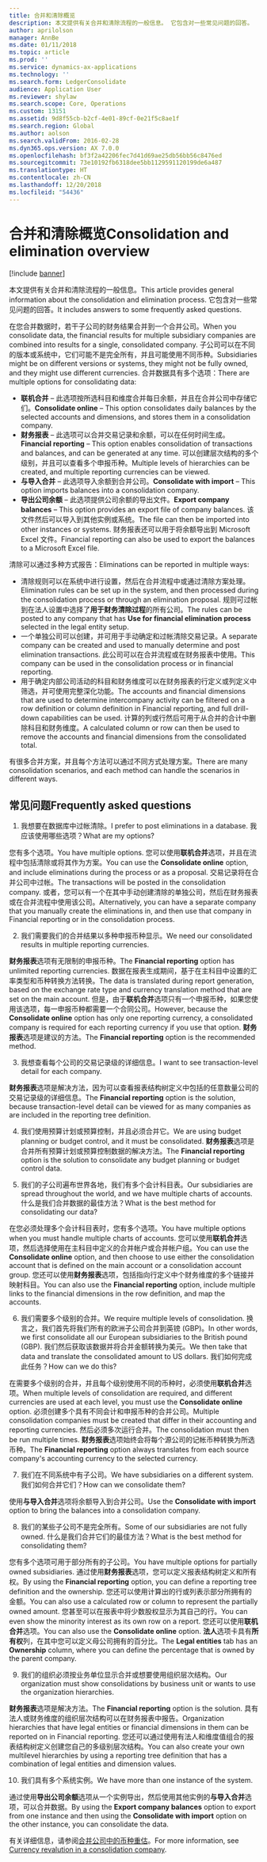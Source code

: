 ```yaml
---
title: 合并和清除概览
description: 本文提供有关合并和清除流程的一般信息。 它包含对一些常见问题的回答。
author: aprilolson
manager: AnnBe
ms.date: 01/11/2018
ms.topic: article
ms.prod: ''
ms.service: dynamics-ax-applications
ms.technology: ''
ms.search.form: LedgerConsolidate
audience: Application User
ms.reviewer: shylaw
ms.search.scope: Core, Operations
ms.custom: 13151
ms.assetid: 9d8f55cb-b2cf-4e01-89cf-0e21f5c8ae1f
ms.search.region: Global
ms.author: aolson
ms.search.validFrom: 2016-02-28
ms.dyn365.ops.version: AX 7.0.0
ms.openlocfilehash: bf3f2a42206fec7d41d69ae25db56bb56c8476ed
ms.sourcegitcommit: 73e10192fb6318dee5bb1129591120199de6a487
ms.translationtype: HT
ms.contentlocale: zh-CN
ms.lasthandoff: 12/20/2018
ms.locfileid: "54436"
---
```

# <a name="consolidation-and-elimination-overview"></a><span data-ttu-id="80bcd-104">合并和清除概览</span><span class="sxs-lookup"><span data-stu-id="80bcd-104">Consolidation and elimination overview</span></span>

[!include [banner](../includes/banner.md)]

<span data-ttu-id="80bcd-105">本文提供有关合并和清除流程的一般信息。</span><span class="sxs-lookup"><span data-stu-id="80bcd-105">This article provides general information about the consolidation and elimination process.</span></span> <span data-ttu-id="80bcd-106">它包含对一些常见问题的回答。</span><span class="sxs-lookup"><span data-stu-id="80bcd-106">It includes answers to some frequently asked questions.</span></span>

<span data-ttu-id="80bcd-107">在您合并数据时，若干子公司的财务结果合并到一个合并公司。</span><span class="sxs-lookup"><span data-stu-id="80bcd-107">When you consolidate data, the financial results for multiple subsidiary companies are combined into results for a single, consolidated company.</span></span> <span data-ttu-id="80bcd-108">子公司可以在不同的版本或系统中，它们可能不是完全所有，并且可能使用不同币种。</span><span class="sxs-lookup"><span data-stu-id="80bcd-108">Subsidiaries might be on different versions or systems, they might not be fully owned, and they might use different currencies.</span></span> <span data-ttu-id="80bcd-109">合并数据具有多个选项：</span><span class="sxs-lookup"><span data-stu-id="80bcd-109">There are multiple options for consolidating data:</span></span>

-   <span data-ttu-id="80bcd-110">**联机合并** – 此选项按所选科目和维度合并每日余额，并且在合并公司中存储它们。</span><span class="sxs-lookup"><span data-stu-id="80bcd-110">**Consolidate online** – This option consolidates daily balances by the selected accounts and dimensions, and stores them in a consolidation company.</span></span>
-   <span data-ttu-id="80bcd-111">**财务报表** – 此选项可以合并交易记录和余额，可以在任何时间生成。</span><span class="sxs-lookup"><span data-stu-id="80bcd-111">**Financial reporting** – This option enables consolidation of transactions and balances, and can be generated at any time.</span></span> <span data-ttu-id="80bcd-112">可以创建层次结构的多个级别，并且可以查看多个申报币种。</span><span class="sxs-lookup"><span data-stu-id="80bcd-112">Multiple levels of hierarchies can be created, and multiple reporting currencies can be viewed.</span></span>
-   <span data-ttu-id="80bcd-113">**与导入合并** – 此选项导入余额到合并公司。</span><span class="sxs-lookup"><span data-stu-id="80bcd-113">**Consolidate with import** – This option imports balances into a consolidation company.</span></span>
-   <span data-ttu-id="80bcd-114">**导出公司余额** – 此选项提供公司余额的导出文件。</span><span class="sxs-lookup"><span data-stu-id="80bcd-114">**Export company balances** – This option provides an export file of company balances.</span></span> <span data-ttu-id="80bcd-115">该文件然后可以导入到其他实例或系统。</span><span class="sxs-lookup"><span data-stu-id="80bcd-115">The file can then be imported into other instances or systems.</span></span> <span data-ttu-id="80bcd-116">财务报表还可以用于将余额导出到 Microsoft Excel 文件。</span><span class="sxs-lookup"><span data-stu-id="80bcd-116">Financial reporting can also be used to export the balances to a Microsoft Excel file.</span></span>

<span data-ttu-id="80bcd-117">清除可以通过多种方式报告：</span><span class="sxs-lookup"><span data-stu-id="80bcd-117">Eliminations can be reported in multiple ways:</span></span>

-   <span data-ttu-id="80bcd-118">清除规则可以在系统中进行设置，然后在合并流程中或通过清除方案处理。</span><span class="sxs-lookup"><span data-stu-id="80bcd-118">Elimination rules can be set up in the system, and then processed during the consolidation process or through an elimination proposal.</span></span> <span data-ttu-id="80bcd-119">规则可过帐到在法人设置中选择了**用于财务清除过程**的所有公司。</span><span class="sxs-lookup"><span data-stu-id="80bcd-119">The rules can be posted to any company that has **Use for financial elimination process** selected in the legal entity setup.</span></span>
-   <span data-ttu-id="80bcd-120">一个单独公司可以创建，并可用于手动确定和过帐清除交易记录。</span><span class="sxs-lookup"><span data-stu-id="80bcd-120">A separate company can be created and used to manually determine and post elimination transactions.</span></span> <span data-ttu-id="80bcd-121">此公司可以在合并流程或在财务报表中使用。</span><span class="sxs-lookup"><span data-stu-id="80bcd-121">This company can be used in the consolidation process or in financial reporting.</span></span>
-   <span data-ttu-id="80bcd-122">用于确定内部公司活动的科目和财务维度可以在财务报表的行定义或列定义中筛选，并可使用完整深化功能。</span><span class="sxs-lookup"><span data-stu-id="80bcd-122">The accounts and financial dimensions that are used to determine intercompany activity can be filtered on a row definition or column definition in Financial reporting, and full drill-down capabilities can be used.</span></span> <span data-ttu-id="80bcd-123">计算的列或行然后可用于从合并的合计中删除科目和财务维度。</span><span class="sxs-lookup"><span data-stu-id="80bcd-123">A calculated column or row can then be used to remove the accounts and financial dimensions from the consolidated total.</span></span>

<span data-ttu-id="80bcd-124">有很多合并方案，并且每个方法可以通过不同方式处理方案。</span><span class="sxs-lookup"><span data-stu-id="80bcd-124">There are many consolidation scenarios, and each method can handle the scenarios in different ways.</span></span>

## <a name="frequently-asked-questions"></a><span data-ttu-id="80bcd-125">常见问题</span><span class="sxs-lookup"><span data-stu-id="80bcd-125">Frequently asked questions</span></span>
1.  <span data-ttu-id="80bcd-126">我想要在数据库中过帐清除。</span><span class="sxs-lookup"><span data-stu-id="80bcd-126">I prefer to post eliminations in a database.</span></span> <span data-ttu-id="80bcd-127">我应该使用哪些选项？</span><span class="sxs-lookup"><span data-stu-id="80bcd-127">What are my options?</span></span>

<span data-ttu-id="80bcd-128">您有多个选项。</span><span class="sxs-lookup"><span data-stu-id="80bcd-128">You have multiple options.</span></span> <span data-ttu-id="80bcd-129">您可以使用**联机合并**选项，并且在流程中包括清除或将其作为方案。</span><span class="sxs-lookup"><span data-stu-id="80bcd-129">You can use the **Consolidate online** option, and include eliminations during the process or as a proposal.</span></span> <span data-ttu-id="80bcd-130">交易记录将在合并公司中过帐。</span><span class="sxs-lookup"><span data-stu-id="80bcd-130">The transactions will be posted in the consolidation company.</span></span> <span data-ttu-id="80bcd-131">或者，您可以有一个在其中手动创建清除的单独公司，然后在财务报表或在合并流程中使用该公司。</span><span class="sxs-lookup"><span data-stu-id="80bcd-131">Alternatively, you can have a separate company that you manually create the eliminations in, and then use that company in Financial reporting or in the consolidation process.</span></span>

2.  <span data-ttu-id="80bcd-132">我们需要我们的合并结果以多种申报币种显示。</span><span class="sxs-lookup"><span data-stu-id="80bcd-132">We need our consolidated results in multiple reporting currencies.</span></span>

<span data-ttu-id="80bcd-133">**财务报表**选项有无限制的申报币种。</span><span class="sxs-lookup"><span data-stu-id="80bcd-133">The **Financial reporting** option has unlimited reporting currencies.</span></span> <span data-ttu-id="80bcd-134">数据在报表生成期间，基于在主科目中设置的汇率类型和币种转换方法转换。</span><span class="sxs-lookup"><span data-stu-id="80bcd-134">The data is translated during report generation, based on the exchange rate type and currency translation method that are set on the main account.</span></span> <span data-ttu-id="80bcd-135">但是，由于**联机合并**选项只有一个申报币种，如果您使用该选项，每一申报币种都需要一个合同公司。</span><span class="sxs-lookup"><span data-stu-id="80bcd-135">However, because the **Consolidate online** option has only one reporting currency, a consolidated company is required for each reporting currency if you use that option.</span></span> <span data-ttu-id="80bcd-136">**财务报表**选项是建议的方法。</span><span class="sxs-lookup"><span data-stu-id="80bcd-136">The **Financial reporting** option is the recommended method.</span></span>

3.  <span data-ttu-id="80bcd-137">我想查看每个公司的交易记录级的详细信息。</span><span class="sxs-lookup"><span data-stu-id="80bcd-137">I want to see transaction-level detail for each company.</span></span>

<span data-ttu-id="80bcd-138">**财务报表**选项是解决方法，因为可以查看报表结构树定义中包括的任意数量公司的交易记录级的详细信息。</span><span class="sxs-lookup"><span data-stu-id="80bcd-138">The **Financial reporting** option is the solution, because transaction-level detail can be viewed for as many companies as are included in the reporting tree definition.</span></span>

4.  <span data-ttu-id="80bcd-139">我们使用预算计划或预算控制，并且必须合并它。</span><span class="sxs-lookup"><span data-stu-id="80bcd-139">We are using budget planning or budget control, and it must be consolidated.</span></span>
<span data-ttu-id="80bcd-140">**财务报表**选项是合并所有预算计划或预算控制数据的解决方法。</span><span class="sxs-lookup"><span data-stu-id="80bcd-140">The **Financial reporting** option is the solution to consolidate any budget planning or budget control data.</span></span>

5.  <span data-ttu-id="80bcd-141">我们的子公司遍布世界各地，我们有多个会计科目表。</span><span class="sxs-lookup"><span data-stu-id="80bcd-141">Our subsidiaries are spread throughout the world, and we have multiple charts of accounts.</span></span> <span data-ttu-id="80bcd-142">什么是我们合并数据的最佳方法？</span><span class="sxs-lookup"><span data-stu-id="80bcd-142">What is the best method for consolidating our data?</span></span>

<span data-ttu-id="80bcd-143">在您必须处理多个会计科目表时，您有多个选项。</span><span class="sxs-lookup"><span data-stu-id="80bcd-143">You have multiple options when you must handle multiple charts of accounts.</span></span> <span data-ttu-id="80bcd-144">您可以使用**联机合并**选项，然后选择使用在主科目中定义的合并帐户或合并帐户组。</span><span class="sxs-lookup"><span data-stu-id="80bcd-144">You can use the **Consolidate online** option, and then choose to use either the consolidation account that is defined on the main account or a consolidation account group.</span></span> <span data-ttu-id="80bcd-145">您还可以使用**财务报表**选项，包括指向行定义中个财务维度的多个链接并映射科目。</span><span class="sxs-lookup"><span data-stu-id="80bcd-145">You can also use the **Financial reporting** option, include multiple links to the financial dimensions in the row definition, and map the accounts.</span></span>

6.  <span data-ttu-id="80bcd-146">我们需要多个级别的合并。</span><span class="sxs-lookup"><span data-stu-id="80bcd-146">We require multiple levels of consolidation.</span></span> <span data-ttu-id="80bcd-147">换言之，我们首先将我们所有的欧洲子公司合并到英镑 (GBP)。</span><span class="sxs-lookup"><span data-stu-id="80bcd-147">In other words, we first consolidate all our European subsidiaries to the British pound (GBP).</span></span> <span data-ttu-id="80bcd-148">我们然后获取该数据并将合并金额转换为美元。</span><span class="sxs-lookup"><span data-stu-id="80bcd-148">We then take that data and translate the consolidated amount to US dollars.</span></span> <span data-ttu-id="80bcd-149">我们如何完成此任务？</span><span class="sxs-lookup"><span data-stu-id="80bcd-149">How can we do this?</span></span>

<span data-ttu-id="80bcd-150">在需要多个级别的合并，并且每个级别使用不同的币种时，必须使用**联机合并**选项。</span><span class="sxs-lookup"><span data-stu-id="80bcd-150">When multiple levels of consolidation are required, and different currencies are used at each level, you must use the **Consolidate online** option.</span></span> <span data-ttu-id="80bcd-151">必须创建多个具有不同会计和申报币种的合并公司。</span><span class="sxs-lookup"><span data-stu-id="80bcd-151">Multiple consolidation companies must be created that differ in their accounting and reporting currencies.</span></span> <span data-ttu-id="80bcd-152">然后必须多次运行合并。</span><span class="sxs-lookup"><span data-stu-id="80bcd-152">The consolidation must then be run multiple times.</span></span> <span data-ttu-id="80bcd-153">**财务报表**选项始终会将每个源公司的记帐币种转换为所选币种。</span><span class="sxs-lookup"><span data-stu-id="80bcd-153">The **Financial reporting** option always translates from each source company's accounting currency to the selected currency.</span></span>

7.  <span data-ttu-id="80bcd-154">我们在不同系统中有子公司。</span><span class="sxs-lookup"><span data-stu-id="80bcd-154">We have subsidiaries on a different system.</span></span> <span data-ttu-id="80bcd-155">我们如何合并它们？</span><span class="sxs-lookup"><span data-stu-id="80bcd-155">How can we consolidate them?</span></span>

<span data-ttu-id="80bcd-156">使用**与导入合并**选项将余额导入到合并公司。</span><span class="sxs-lookup"><span data-stu-id="80bcd-156">Use the **Consolidate with import** option to bring the balances into a consolidation company.</span></span>

8.  <span data-ttu-id="80bcd-157">我们的某些子公司不是完全所有。</span><span class="sxs-lookup"><span data-stu-id="80bcd-157">Some of our subsidiaries are not fully owned.</span></span> <span data-ttu-id="80bcd-158">什么是我们合并它们的最佳方法？</span><span class="sxs-lookup"><span data-stu-id="80bcd-158">What is the best method for consolidating them?</span></span>

<span data-ttu-id="80bcd-159">您有多个选项可用于部分所有的子公司。</span><span class="sxs-lookup"><span data-stu-id="80bcd-159">You have multiple options for partially owned subsidiaries.</span></span> <span data-ttu-id="80bcd-160">通过使用**财务报表**选项，您可以定义报表结构树定义和所有权。</span><span class="sxs-lookup"><span data-stu-id="80bcd-160">By using the **Financial reporting** option, you can define a reporting tree definition and the ownership.</span></span> <span data-ttu-id="80bcd-161">您还可以使用计算出的行或列表示部分所拥有的金额。</span><span class="sxs-lookup"><span data-stu-id="80bcd-161">You can also use a calculated row or column to represent the partially owned amount.</span></span> <span data-ttu-id="80bcd-162">您甚至可以在报表中将少数股权显示为其自己的行。</span><span class="sxs-lookup"><span data-stu-id="80bcd-162">You can even show the minority interest as its own row on a report.</span></span> <span data-ttu-id="80bcd-163">您还可以使用**联机合并**选项。</span><span class="sxs-lookup"><span data-stu-id="80bcd-163">You can also use the **Consolidate online** option.</span></span> <span data-ttu-id="80bcd-164">**法人**选项卡具有**所有权**列，在其中您可以定义母公司拥有的百分比。</span><span class="sxs-lookup"><span data-stu-id="80bcd-164">The **Legal entities** tab has an **Ownership** column, where you can define the percentage that is owned by the parent company.</span></span>

9.  <span data-ttu-id="80bcd-165">我们的组织必须按业务单位显示合并或想要使用组织层次结构。</span><span class="sxs-lookup"><span data-stu-id="80bcd-165">Our organization must show consolidations by business unit or wants to use the organization hierarchies.</span></span>

<span data-ttu-id="80bcd-166">**财务报表**选项是解决方法。</span><span class="sxs-lookup"><span data-stu-id="80bcd-166">The **Financial reporting** option is the solution.</span></span> <span data-ttu-id="80bcd-167">具有法人或财务维度的组织层次结构可以在财务报表中报告。</span><span class="sxs-lookup"><span data-stu-id="80bcd-167">Organization hierarchies that have legal entities or financial dimensions in them can be reported on in Financial reporting.</span></span> <span data-ttu-id="80bcd-168">您还可以通过使用有法人和维度值组合的报表结构树定义创建您自己的多级别层次结构。</span><span class="sxs-lookup"><span data-stu-id="80bcd-168">You can also create your own multilevel hierarchies by using a reporting tree definition that has a combination of legal entities and dimension values.</span></span>

10. <span data-ttu-id="80bcd-169">我们具有多个系统实例。</span><span class="sxs-lookup"><span data-stu-id="80bcd-169">We have more than one instance of the system.</span></span>

<span data-ttu-id="80bcd-170">通过使用**导出公司余额**选项从一个实例导出，然后使用其他实例的**与导入合并**选项，可以合并数据。</span><span class="sxs-lookup"><span data-stu-id="80bcd-170">By using the **Export company balances** option to export from one instance and then using the **Consolidate with import** option on the other instance, you can consolidate the data.</span></span>


<span data-ttu-id="80bcd-171">有关详细信息，请参阅[合并公司中的币种重估](../general-ledger/currency-revaluation-consolidation-company.md)。</span><span class="sxs-lookup"><span data-stu-id="80bcd-171">For more information, see [Currency revalution in a consolidation company](../general-ledger/currency-revaluation-consolidation-company.md).</span></span>


